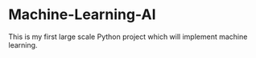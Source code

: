 # Machine-Learning-AI
This is my first large scale Python project which will implement machine learning.
